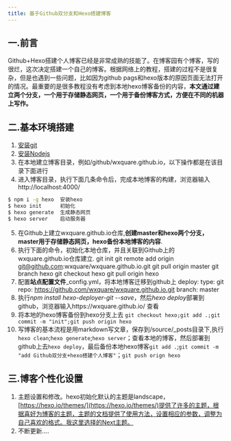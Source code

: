 ```yaml
---
title: 基于Github双分支和Hexo搭建博客
---
```

## 一.前言
   Github+Hexo搭建个人博客已经是非常成熟的技能了。在博客园有个博客，写的很烂，这次决定搭建一个自己的博客。根据网络上的教程，搭建的过程不是很复杂，但是也遇到一些问题，比如因为github pags和hexo版本的原因页面无法打开的情况。最重要的是很多教程没有考虑到本地hexo博客备份的内容，**本文通过建立两个分支，一个用于存储静态网页，一个用于备份博客方式，方便在不同的机器上写作。**
## 二.基本环境搭建
1. [安装git](https://git-scm.com/downloads)
2. [安装Nodejs](https://nodejs.org/en/)
3. 在本地建立博客目录，例如/github/wxquare.github.io，以下操作都是在该目录下面进行
4. 进入博客目录，执行下面几条命令后，完成本地博客的构建，浏览器输入http://localhost:4000/
``` bash
$ npm i -g hexo  安装hexo
$ hexo init      初始化  
$ hexo generate  生成静态网页
$ hexo server    启动服务器
```
5. 在Github上建立wxquare.github.io仓库,**创建master和hexo两个分支，master用于存储静态网页，hexo备份本地博客的内容**.
6. 执行下面的命令，初始化本地仓库，并且关联到Github上的wxquare.github.io仓库建立.
    git init
    git remote add origin git@github.com:wxquare/wxquare.github.io.git
    git pull origin master
    git branch hexo
    git checkout hexo
    git pull origin hexo
7. 配置**站点配置文件**_config.yml，将本地博客迁移到github上
	deploy: 
	 type: git
	 repo: https://github.com/wxquare/wxquare.github.io.git
	 branch: master
8. 执行*npm install hexo-deployer-git --save*，然后*hexo deploy*部署到github，浏览器输入https://wxquare.github.io/ 查看
9. 将本地的hexo博客备份到hexo分支上去 
   `git checkout hexo;git add .;git commit -m "init";git push origin hexo`
10. 写博客的基本流程是用markdown写文章，保存到/source/_posts目录下,执行`hexo clean`;`hexo generate`;`hexo server`；查看本地的博客，然后部署到github上去`hexo deploy`，最后备份本地hexo博客`git add .`;`git commit -m "add Github双分支+hexo搭建个人博客"`；`git push orign hexo`

## 三.博客个性化设置
1. 主题设置和修改。hexo初始化默认的主题是landscape，[https://hexo.io/themes/](https://hexo.io/themes/)提供了许多的主题，根据喜好为博客的主题，主题的文档提供了使用方法，设置相应的参数，调整为自己喜欢的格式。我这里选择的Next主题。
2. 不断更新....
